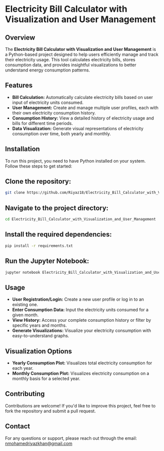# Electricity Bill Calculator with Visualization and User Management
## Overview
The **Electricity Bill Calculator with Visualization and User Management** is a Python-based project designed to help users efficiently manage and track their electricity usage. This tool calculates electricity bills, stores consumption data, and provides insightful visualizations to better understand energy consumption patterns.
## Features
- **Bill Calculation:** Automatically calculate electricity bills based on user input of electricity units consumed.
- **User Management:** Create and manage multiple user profiles, each with their own electricity consumption history.
- **Consumption History:** View a detailed history of electricity usage and bills for different time periods.
- **Data Visualization:** Generate visual representations of electricity consumption over time, both yearly and monthly.
## Installation
To run this project, you need to have Python installed on your system. Follow these steps to get started:
## Clone the repository:
```bash
git clone https://github.com/Riyaz18/Electricity_Bill_Calculator_with_Visualization_and_User_Management.git
```
## Navigate to the project directory:
```bash
cd Electricity_Bill_Calculator_with_Visualization_and_User_Management
```
## Install the required dependencies:
```bash
pip install -r requirements.txt
```
## Run the Jupyter Notebook:
```bash
jupyter notebook Electricity_Bill_Calculator_with_Visualization_and_User_Management.ipynb
```
## Usage

- **User Registration/Login:** Create a new user profile or log in to an existing one.
- **Enter Consumption Data:** Input the electricity units consumed for a given month.
- **View History:** Access your complete consumption history or filter by specific years and months.
- **Generate Visualizations:** Visualize your electricity consumption with easy-to-understand graphs.

## Visualization Options

- **Yearly Consumption Plot:** Visualizes total electricity consumption for each year.
- **Monthly Consumption Plot:** Visualizes electricity consumption on a monthly basis for a selected year.

## Contributing

Contributions are welcome! If you'd like to improve this project, feel free to fork the repository and submit a pull request.

## Contact

For any questions or support, please reach out through the email: [nmohamedriyazkhan@gmail.com](mailto:nmohamedriyazkhan@gmail.com)

